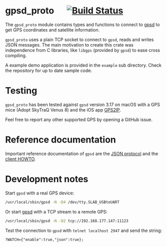 # gpsd_proto &emsp; [![Build Status]][travis]

[Build Status]: https://travis-ci.org/bwolf/gpsd_proto.svg?branch=master
[travis]: https://travis-ci.org/bwolf/gpsd_proto

<!--- Module documentation of src/lib.rs follows --->

The `gpsd_proto` module contains types and functions to connect to
[gpsd](http://catb.org/gpsd/) to get GPS coordinates and satellite
information.

`gpsd_proto` uses a plain TCP socket to connect to `gpsd`, reads
and writes JSON messages. The main motivation to create this crate
was independence from C libraries, like `libgps` (provided by
`gpsd`) to ease cross compiling.

A example demo application is provided in the `example` sub
directory. Check the repository for up to date sample code.

# Testing

`gpsd_proto` has been tested against `gpsd` version 3.17 on macOS
with a GPS mice (Adopt SkyTraQ Venus 8) and the iOS app
[GPS2IP](http://www.capsicumdreams.com/iphone/gps2ip/).

Feel free to report any other supported GPS by opening a GitHub
issue.

# Reference documentation

Important reference documentation of `gpsd` are the [JSON
protocol](http://www.catb.org/gpsd/gpsd_json.html) and the [client
HOWTO](http://catb.org/gpsd/client-howto.html).

# Development notes

Start `gpsd` with a real GPS device:

```sh
/usr/local/sbin/gpsd -N -D4 /dev/tty.SLAB_USBtoUART
```

Or start [gpsd](http://catb.org/gpsd/gpsd.html) with a TCP stream to a remote GPS:

```sh
/usr/local/sbin/gpsd -N -D2 tcp://192.168.177.147:11123
```

Test the connection to `gpsd` with `telnet localhost 2947` and send the string:

```text
?WATCH={"enable":true,"json":true};
```
